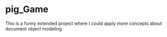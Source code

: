 # pig_Game

This is a funny extended project where I could apply more concepts about document object modeling
